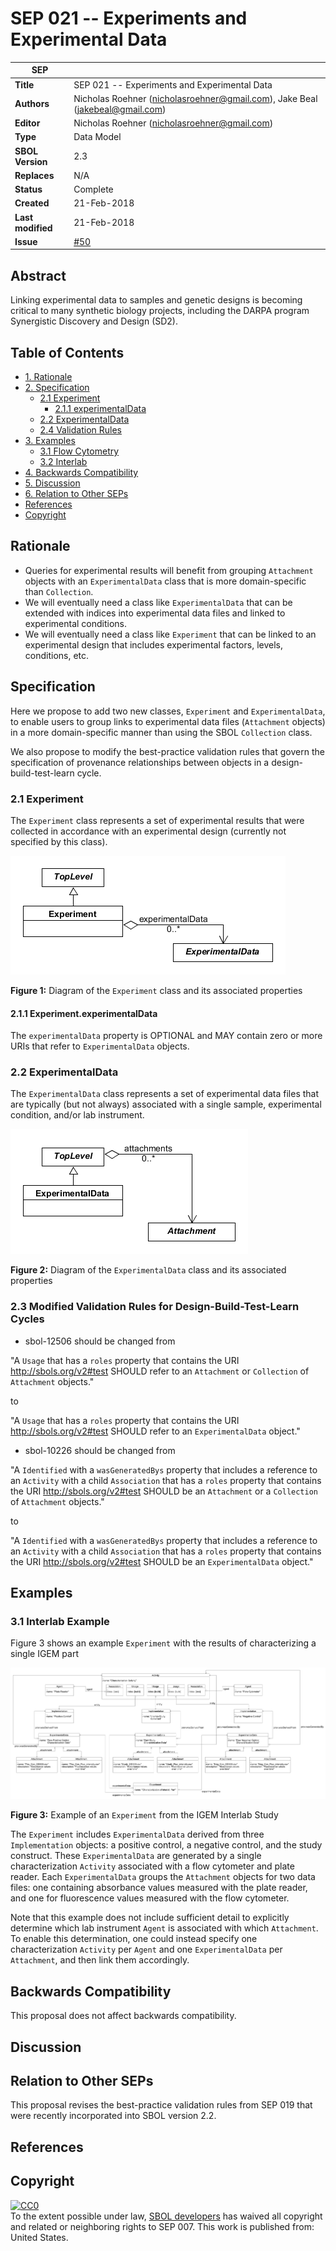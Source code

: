SEP 021 -- Experiments and Experimental Data
======================================================


SEP                   | <leave empty>
----------------------|--------------
**Title**             | SEP 021 -- Experiments and Experimental Data
**Authors**           | Nicholas Roehner (nicholasroehner@gmail.com), Jake Beal (jakebeal@gmail.com)
**Editor**            | Nicholas Roehner (nicholasroehner@gmail.com)
**Type**              | Data Model
**SBOL Version**      | 2.3
**Replaces**          | N/A
**Status**            | Complete
**Created**           | 21-Feb-2018
**Last modified**     | 21-Feb-2018
**Issue**          | [#50](https://github.com/SynBioDex/SEPs/issues/50)

Abstract
-----------

Linking experimental data to samples and genetic designs is becoming critical to many synthetic biology projects, including the DARPA program Synergistic Discovery and Design (SD2).

Table of Contents
---------------------

* [1. Rationale](#rationale)
* [2. Specification](#specification)
  * [2.1 Experiment](#exp)
    * [2.1.1 experimentalData](#exp_expData)
  * [2.2 ExperimentalData](#expData)
  * [2.4 Validation Rules](#validation_rules)
* [3. Examples](#examples)
  * [3.1 Flow Cytometry](#example1)
  * [3.2 Interlab](#example2)
* [4. Backwards Compatibility](#compatibility)
* [5. Discussion](#discussion)
* [6. Relation to Other SEPs](#competing_seps)
* [References](#references)
* [Copyright](#copyright)

Rationale <a name="rationale"></a>
----------------

* Queries for experimental results will benefit from grouping `Attachment` objects with an `ExperimentalData` class that is more domain-specific than `Collection`.
* We will eventually need a class like `ExperimentalData` that can be extended with indices into experimental data files and linked to experimental conditions.
* We will eventually need a class like `Experiment` that can be linked to an experimental design that includes experimental factors, levels, conditions, etc.

Specification <a name="specification"></a>
----------------------------------------------

Here we propose to add two new classes, `Experiment` and `ExperimentalData`, to enable users to group links to experimental data files (`Attachment` objects) in a more domain-specific manner than using the SBOL `Collection` class.

We also propose to modify the best-practice validation rules that govern the specification of provenance relationships between objects in a design-build-test-learn cycle.

### 2.1 Experiment <a name="exp"></a>

The `Experiment` class represents a set of experimental results that were collected in accordance with an experimental design (currently not specified by this class).

![Experiment class UML diagram](images/sep_021_experiment.png "Experiment class UML diagram")

**Figure 1:** Diagram of the `Experiment` class and its associated properties

#### 2.1.1 Experiment.experimentalData <a name="exp_expData"></a>

The `experimentalData` property is OPTIONAL and MAY contain zero or more URIs that refer to `ExperimentalData` objects.

### 2.2 ExperimentalData <a name="expData"></a>

The `ExperimentalData` class represents a set of experimental data files that are typically (but not always) associated with a single sample, experimental condition, and/or lab instrument.

![ExperimentalData class UML diagram](images/sep_021_experimental_data.png "ExperimentalData class UML diagram")

**Figure 2:** Diagram of the `ExperimentalData` class and its associated properties

### 2.3 Modified Validation Rules for Design-Build-Test-Learn Cycles <a name="validation_rules"></a>

* sbol-12506 should be changed from

"A `Usage` that has a `roles` property that contains the URI http://sbols.org/v2#test SHOULD refer to an `Attachment` or `Collection` of `Attachment` objects."

to

"A `Usage` that has a `roles` property that contains the URI http://sbols.org/v2#test SHOULD refer to an `ExperimentalData` object."

* sbol-10226 should be changed from

"A `Identified` with a `wasGeneratedBys` property that includes a reference to an `Activity` with a child `Association` that has a `roles` property that contains the URI http://sbols.org/v2#test SHOULD be an `Attachment` or a `Collection` of `Attachment` objects."

to

"A `Identified` with a `wasGeneratedBys` property that includes a reference to an `Activity` with a child `Association` that has a `roles` property that contains the URI http://sbols.org/v2#test SHOULD be an `ExperimentalData` object."

Examples <a name='examples'></a>
-------------------------------

### 3.1 Interlab Example <a name="example2"></a>

Figure 3 shows an example `Experiment` with the results of characterizing a single IGEM part 

![ExperimentalData class UML diagram](images/sep_021_interlab_example.png "ExperimentalData class UML diagram")

**Figure 3:** Example of an `Experiment` from the IGEM Interlab Study 

The `Experiment` includes `ExperimentalData` derived from three `Implementation` objects: a positive control, a negative control, and the study construct. These `ExperimentalData` are generated by a single characterization `Activity` associated with a flow cytometer and plate reader. Each `ExperimentalData` groups the `Attachment` objects for two data files: one containing absorbance values measured with the plate reader, and one for fluorescence values measured with the flow cytometer.

Note that this example does not include sufficient detail to explicitly determine which lab instrument `Agent` is associated with which `Attachment`. To enable this determination, one could instead specify one characterization `Activity` per `Agent` and one `ExperimentalData` per `Attachment`, and then link them accordingly.

Backwards Compatibility <a name='compatibility'></a>
-----------------

This proposal does not affect backwards compatibility.

Discussion <a name='discussion'></a>
-----------------

Relation to Other SEPs <a name='competing_seps'></a>
-----------------

This proposal revises the best-practice validation rules from SEP 019 that were recently incorporated into SBOL version 2.2.

References <a name='references'></a>
----------------

Copyright <a name='copyright'></a>
-------------
<p xmlns:dct="http://purl.org/dc/terms/" xmlns:vcard="http://www.w3.org/2001/vcard-rdf/3.0#">
  <a rel="license"
     href="http://creativecommons.org/publicdomain/zero/1.0/">
    <img src="http://i.creativecommons.org/p/zero/1.0/88x31.png" style="border-style: none;" alt="CC0" />
  </a>
  <br />
  To the extent possible under law,
  <a rel="dct:publisher"
     href="sbolstandard.org">
    <span property="dct:title">SBOL developers</span></a>
  has waived all copyright and related or neighboring rights to
  <span property="dct:title">SEP 007</span>.
This work is published from:
<span property="vcard:Country" datatype="dct:ISO3166"
      content="US" about="sbolstandard.org">
  United States</span>.
</p>
